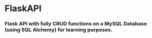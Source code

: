 # FlaskAPI

### Flask API with fully CRUD functions on a MySQL Database (using SQL Alchemy) for learning purposes.
